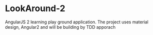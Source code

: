 # LookAround-2
AngularJS 2 learning play ground application. The project uses material design, Angular2 and will be building by TDD apporach
